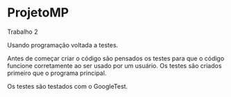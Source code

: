 # ProjetoMP
Trabalho 2

Usando programação voltada a testes.

Antes de começar criar o código são pensados os testes para que o código funcione corretamente
ao ser usado por um usuário. Os testes são criados primeiro que o programa principal.

Os testes são testados com o GoogleTest.
